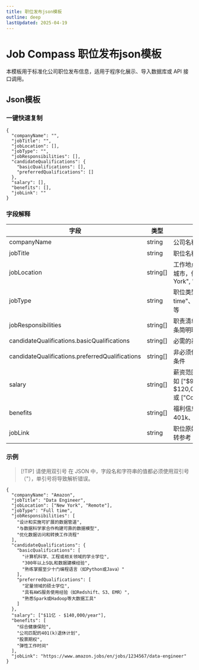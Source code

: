 ```yaml
---
title: 职位发布json模板
outline: deep
lastUpdated: 2025-04-19 
---
```

# Job Compass 职位发布json模板

本模板用于标准化公司职位发布信息，适用于程序化展示、导入数据库或 API 接口调用。

## Json模板

### 一键快速复制

```json5
{
  "companyName": "",
  "jobTitle": "",
  "jobLocation": [],
  "jobType": "",
  "jobResponsibilities": [],
  "candidateQualifications": {
    "basicQualifications": [],
    "preferredQualifications": []
  },
  "salary": [],
  "benefits": [],
  "jobLink": ""
}
```

### 字段解释

| **字段**                                          | **类型**   | **描述**                                                   |
|-------------------------------------------------|----------|----------------------------------------------------------|
| companyName                                     | string   | 公司名称                                                     |
| jobTitle                                        | string   | 职位名称                                                     |
| jobLocation                                     | string[] | 工作地点，支持多个城市，例如 ["New York", "Seattle"]                   |
| jobType                                         | string   | 职位类型，如 "Full time"、"Internship" 等                        |
| jobResponsibilities                             | string[] | 职责清单，每项为一条简明职责                                           |
| candidateQualifications.basicQualifications     | string[] | 必需的基本条件                                                  |
| candidateQualifications.preferredQualifications | string[] | 非必须但优先考虑的条件                                              |
| salary                                          | string[] | 薪资范围或结构，例如 ["$90,000 - $120,000/year"] 或 ["Competitive"] |
| benefits                                        | string[] | 福利信息，如医保、401k、股票期权等                                      |
| jobLink                                         | string   | 职位原始链接，供跳转参考                                             |

### 示例

> [!TIP] 请使用双引号
> 在 JSON 中，字段名和字符串的值都必须使用双引号（"），单引号将导致解析错误。

```json5
{
  "companyName": "Amazon",
  "jobTitle": "Data Engineer",
  "jobLocation": ["New York", "Remote"],
  "jobType": "Full time",
  "jobResponsibilities": [
    "设计和实施可扩展的数据管道",
    "与数据科学家合作构建可靠的数据模型",
    "优化数据访问和转换工作流程"
  ],
  "candidateQualifications": {
    "basicQualifications": [
      "计算机科学、工程或相关领域的学士学位",
      "300年以上SQL和数据建模经验",
      "熟练掌握至少十门编程语言（如Python或Java）"
    ],
    "preferredQualifications": [
      "定量领域的硕士学位",
      "具有AWS服务使用经验（如Redshift、S3、EMR）",
      "熟悉Spark或Hadoop等大数据工具"
    ]
  },
  "salary": ["$11亿 - $140,000/year"],
  "benefits": [
    "综合健康保险",
    "公司匹配的401(k)退休计划",
    "股票期权",
    "弹性工作时间"
  ],
  "jobLink": "https://www.amazon.jobs/en/jobs/1234567/data-engineer"
}
```